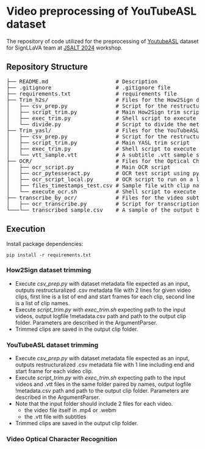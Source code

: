 # Video preprocessing of YouTubeASL dataset

The repository of code utilized for the preprocessing of [YoutubeASL](https://arxiv.org/abs/2306.15162) dataset for SignLLaVA team at [JSALT 2024](https://www.clsp.jhu.edu/2024-tenth-jelinek-summer-workshop-on-speech-and-language-technology-schedule/) workshop.

## Repository Structure
<pre>
├── README.md                     # Description  
├── .gitignore                    # .gitignore file  
├── requirements.txt              # requirements file  
├── Trim_h2s/                     # Files for the How2Sign dataset trimming  
│   ├── csv_prep.py               # Script for the restructuralization of the original H2S metadata csv  
│   ├── script_trim.py            # Main How2Sign trim script  
│   ├── exec_trim.py              # Shell script to execute script_trim.py with PBS  
│   └── divide.py                 # Script to divide the metadata file  
├── Trim_yasl/                    # Files for the YouTubeASL dataset trimming  
│   ├── csv_prep.py               # Script for the restructuralization of the original YASL metadata csv  
│   ├── script_trim.py            # Main YASL trim script  
│   ├── exec_trim.py              # Shell script to execute script_trim.py with PBS  
│   └── vtt_sample.vtt            # A subtitle .vtt sample source file  
├── OCR/                          # Files for the Optical Character Recognition and inpaint of detected text in videos  
│   ├── ocr_script.py             # Main OCR script  
│   ├── ocr_pytesseract.py        # OCR test script using pytesseract library  
│   ├── ocr_script_local.py       # OCR script to run on a local machine for testing  
│   ├── files_timestamps_test.csv # Sample file with clip names and identifier if processed  
│   └── execute_ocr.sh            # Shell script to execute ocr_script.py with PBS  
├── transcribe_by_ocr/            # Files for the video subtitles transcription  
│   ├── ocr_transcribe.py         # Script for transcription of embedded subtitles in the video to a .csv file  
└───└── transcribed_sample.csv    # A sample of the output before post-processing  
</pre>

## Execution
Install package dependencies:

```
pip install -r requirements.txt
```

### How2Sign dataset trimming
- Execute _csv_prep.py_ with dataset metadata file expected as an input, outputs restructuralized .csv metadata file with 2 lines for given video clips, first line is a list of end and start frames for each clip, second line is a list of clip names.
- Execute _script_trim.py_ with _exec_trim.sh_ expecting path to the input videos, output logfile !metadata.csv path and path to the output clip folder. Parameters are described in the ArgumentParser.
- Trimmed clips are saved in the output clip folder.

### YouTubeASL dataset trimming
- Execute _csv_prep.py_ with dataset metadata file expected as an input, outputs restructuralized .csv metadata file with 1 line including end and start frame for each video clip.
- Execute _script_trim.py_ with _exec_trim.sh_ expecting path to the input videos and .vtt files in the same folder paired by names, output logfile !metadata.csv path and path to the output clip folder. Parameters are described in the ArgumentParser.
- Note that the input folder should include 2 files for each video.
    - the video file itself in .mp4 or .webm
    - the .vtt file with subtitles
- Trimmed clips are saved in the output clip folder.

### Video Optical Character Recognition

